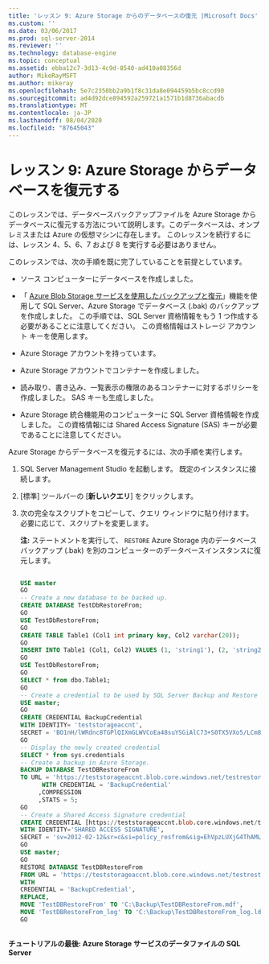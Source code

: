 ```yaml
---
title: 'レッスン 9: Azure Storage からのデータベースの復元 |Microsoft Docs'
ms.custom: ''
ms.date: 03/06/2017
ms.prod: sql-server-2014
ms.reviewer: ''
ms.technology: database-engine
ms.topic: conceptual
ms.assetid: ebba12c7-3d13-4c9d-8540-ad410a08356d
author: MikeRayMSFT
ms.author: mikeray
ms.openlocfilehash: 5e7c2350bb2a9b1f8c31da8e094459b5bc8ccd90
ms.sourcegitcommit: ad4d92dce894592a259721a1571b1d8736abacdb
ms.translationtype: MT
ms.contentlocale: ja-JP
ms.lasthandoff: 08/04/2020
ms.locfileid: "87645043"
---
```

# <a name="lesson-9-restore-a-database-from-azure-storage"></a>レッスン 9: Azure Storage からデータベースを復元する
  このレッスンでは、データベースバックアップファイルを Azure Storage からデータベースに復元する方法について説明します。このデータベースは、オンプレミスまたは Azure の仮想マシンに存在します。 このレッスンを続行するには、レッスン 4、5、6、7 および 8 を実行する必要はありません。  
  
 このレッスンでは、次の手順を既に完了していることを前提としています。  
  
-   ソース コンピューターにデータベースを作成しました。  
  
-   「 [Azure Blob Storage サービスを使用したバックアップと復元](backup-restore/sql-server-backup-and-restore-with-microsoft-azure-blob-storage-service.md)」機能を使用して SQL Server、Azure Storage でデータベース (.bak) のバックアップを作成しました。 この手順では、SQL Server 資格情報をもう 1 つ作成する必要があることに注意してください。 この資格情報はストレージ アカウント キーを使用します。  
  
-   Azure Storage アカウントを持っています。  
  
-   Azure Storage アカウントでコンテナーを作成しました。  
  
-   読み取り、書き込み、一覧表示の権限のあるコンテナーに対するポリシーを作成しました。 SAS キーも生成しました。  
  
-   Azure Storage 統合機能用のコンピューターに SQL Server 資格情報を作成しました。 この資格情報には Shared Access Signature (SAS) キーが必要であることに注意してください。  
  
 Azure Storage からデータベースを復元するには、次の手順を実行します。  
  
1.  SQL Server Management Studio を起動します。 既定のインスタンスに接続します。  
  
2.  [標準] ツールバーの [**新しいクエリ**] をクリックします。  
  
3.  次の完全なスクリプトをコピーして、クエリ ウィンドウに貼り付けます。 必要に応じて、スクリプトを変更します。  
  
     **注:** ステートメントを実行して、 `RESTORE` Azure Storage 内のデータベースバックアップ (.bak) を別のコンピューターのデータベースインスタンスに復元します。  
  
    ```sql  
  
    USE master   
    GO   
    -- Create a new database to be backed up.   
    CREATE DATABASE TestDbRestoreFrom;   
    GO   
    USE TestDbRestoreFrom;   
    GO   
    CREATE TABLE Table1 (Col1 int primary key, Col2 varchar(20));   
    GO   
    INSERT INTO Table1 (Col1, Col2) VALUES (1, 'string1'), (2, 'string2');   
    GO   
    USE TestDbRestoreFrom;   
    GO   
    SELECT * from dbo.Table1;   
    GO   
    -- Create a credential to be used by SQL Server Backup and Restore with Azure -----Blob Storage Service.   
    USE master;   
    GO   
    CREATE CREDENTIAL BackupCredential    
    WITH IDENTITY= 'teststorageaccnt',   
    SECRET = 'BO1nH/lWRdnc8TGPlQIXmGLWVCoEa48suYSGiAlC73+S0TX5VXo5/LCm8qiyGCYafDg4ZsueDIV3GQ5RXHaRGw=='    
    GO   
    -- Display the newly created credential   
    SELECT * from sys.credentials   
    -- Create a backup in Azure Storage.   
    BACKUP DATABASE TestDBRestoreFrom    
    TO URL = 'https://teststorageaccnt.blob.core.windows.net/testrestorefrom/TestDBRestoreFrom.bak'    
          WITH CREDENTIAL = 'BackupCredential'    
         ,COMPRESSION   
         ,STATS = 5;   
    GO    
    -- Create a Shared Access Signature credential   
    CREATE CREDENTIAL [https://teststorageaccnt.blob.core.windows.net/testrestorefrom]   
    WITH IDENTITY='SHARED ACCESS SIGNATURE',   
    SECRET = 'sv=2012-02-12&sr=c&si=policy_resfrom&sig=EhVpzLUXjG4ThAMLmVhrnoiCt8IfmD3BsuYiMawGzxc%3D'   
    GO   
    USE master;   
    GO   
    RESTORE DATABASE TestDBRestoreFrom    
    FROM URL = 'https://teststorageaccnt.blob.core.windows.net/testrestorefrom/TestDBRestoreFrom.bak'    
    WITH    
    CREDENTIAL = 'BackupCredential',    
    REPLACE,   
    MOVE 'TestDBRestoreFrom' TO 'C:\Backup\TestDBRestoreFrom.mdf',     
    MOVE 'TestDBRestoreFrom_log' TO 'C:\Backup\TestDBRestoreFrom_log.ldf';   
    GO  
  
    ```  
  
 **チュートリアルの最後: Azure Storage サービスのデータファイルの SQL Server**  
  
  
